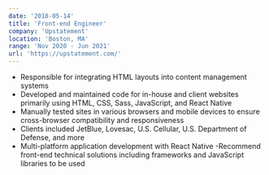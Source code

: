 ```yaml
---
date: '2018-05-14'
title: 'Front-end Engineer'
company: 'Upstatement'
location: 'Boston, MA'
range: 'Nov 2020 - Jun 2021'
url: 'https://upstatement.com/'
---
```


- Responsible for integrating HTML layouts into content management systems
- Developed and maintained code for in-house and client websites primarily using HTML, CSS, Sass, JavaScript, and React Native
- Manually tested sites in various browsers and mobile devices to ensure cross-browser compatibility and responsiveness
- Clients included JetBlue, Lovesac, U.S. Cellular, U.S. Department of Defense, and more
- Multi-platform application development with React Native
  -Recommend front-end technical solutions including frameworks and JavaScript
  libraries to be used

